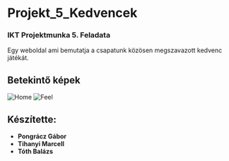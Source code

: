 # Projekt_5_Kedvencek
### IKT Projektmunka 5. Feladata
Egy weboldal ami bemutatja a csapatunk közösen megszavazott kedvenc játékát.

## Betekintő képek
![Home](https://github.com/TMarccci/Projekt_5_Kedvencek/Teasers/Home.png)
![Feel](https://github.com/TMarccci/Projekt_5_Kedvencek/Teasers/Feel.png)

## Készítette:
-  **Pongrácz Gábor**
-  **Tihanyi Marcell**
-  **Tóth Balázs**